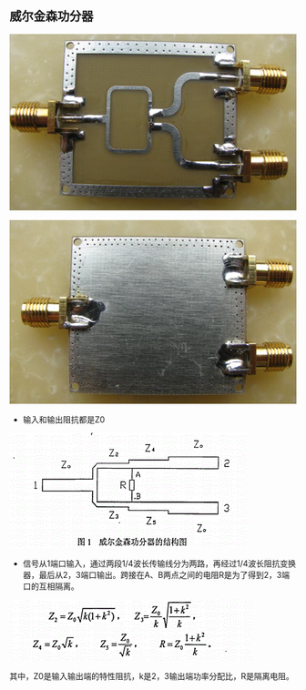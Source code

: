 ## 威尔金森功分器

![](/assets/3.功分器和耦合器/威尔金森功分器.jpg)

![](/assets/3.功分器和耦合器/威尔金森功分器1.jpg)

* 输入和输出阻抗都是Z0

![](/assets/3.功分器和耦合器/威尔金森功分器2.png)

* 信号从1端口输入，通过两段1/4波长传输线分为两路，再经过1/4波长阻抗变换器，最后从2，3端口输出。跨接在A、B两点之间的电阻R是为了得到2，3端口的互相隔离。

![](/assets/KB}A{JXAG~JMAHSX~@2VQ2O.png)

其中，Z0是输入输出端的特性阻抗，k是2，3输出端功率分配比，R是隔离电阻。